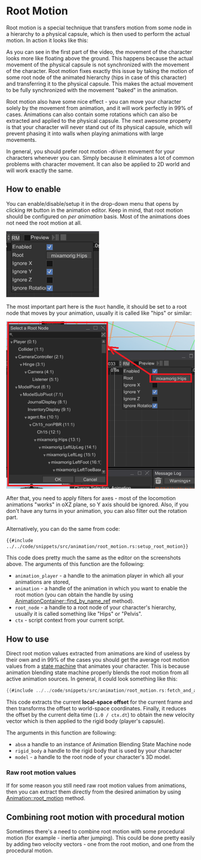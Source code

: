 # Root Motion

Root motion is a special technique that transfers motion from some node in a hierarchy to a physical
capsule, which is then used to perform the actual motion. In action it looks like this:


As you can see in the first part of the video, the movement of the character looks more like floating above
the ground. This happens because the actual movement of the physical capsule is not synchronized with the
movement of the character. Root motion fixes exactly this issue by taking the motion of some root node of the
animated hierarchy (hips in case of this character) and transferring it to the physical capsule. This makes
the actual movement to be fully synchronized with the movement "baked" in the animation.

Root motion also have some nice effect - you can move your character solely by the movement from animation, and
it will work perfectly in 99% of cases. Animations can also contain some rotations which can also be extracted
and applied to the physical capsule. The next awesome property is that your character will never stand out of
its physical capsule, which will prevent phasing it into walls when playing animations with large movements.

In general, you should prefer root motion -driven movement for your characters whenever you can. Simply because
it eliminates a lot of common problems with character movement. It can also be applied to 2D world and will
work exactly the same.

## How to enable

You can enable/disable/setup it in the drop-down menu that opens by clicking `RM` button in the animation editor.
Keep in mind, that root motion should be configured on _per animation_ basis. Most of the animations does not
need the root motion at all.

![root motion](../ae_rm.png)

The most important part here is the `Root` handle, it should be set to a root node that moves by your animation, usually
it is called like "hips" or similar:

![root node](../ae_root_node.png)

After that, you need to apply filters for axes - most of the locomotion animations "works" in oXZ plane, so Y axis should
be ignored. Also, if you don't have any turns in your animation, you can also filter out the rotation part.

Alternatively, you can do the same from code:

```rust,no_run
{{#include ../../code/snippets/src/animation/root_motion.rs:setup_root_motion}}
```

This code does pretty much the same as the editor on the screenshots above. The arguments of this function are
the following:

- `animation_player` - a handle to the animation player in which all your animations are stored,
- `animation` - a handle of the animation in which you want to enable the root motion (you can obtain the handle
by using [AnimationContainer::find_by_name_ref](https://docs.rs/i3m/latest/i3m/animation/struct.AnimationContainer.html#method.find_by_name_ref)
method).
- `root_node` - a handle to a root node of your character's hierarchy, usually it is called something like "Hips"
or "Pelvis".
- `ctx` - script context from your current script.

## How to use

Direct root motion values extracted from animations are kind of useless by their own and in 99% of the cases you
should get the average root motion values from a [state machine](../blending.md) that animates your character. This
is because animation blending state machine properly blends the root motion from all active animation sources.
In general, it could look something like this:

```rust ,no_run
{{#include ../../code/snippets/src/animation/root_motion.rs:fetch_and_apply_root_motion}}
```

This code extracts the current **local-space offset** for the current frame and then transforms the offset to
world-space coordinates. Finally, it reduces the offset by the current delta time (`1.0 / ctx.dt`) to obtain the
new velocity vector which is then applied to the rigid body (player's capsule).

The arguments in this function are following:

- `absm` a handle to an instance of Animation Blending State Machine node
- `rigid_body` a handle to the rigid body that is used by your character
- `model` - a handle to the root node of your character's 3D model.

### Raw root motion values

If for some reason you still need raw root motion values from animations, then you can extract them directly
from the desired animation by using [Animation::root_motion](https://docs.rs/i3m/latest/i3m/animation/struct.Animation.html#method.root_motion)
method.

## Combining root motion with procedural motion

Sometimes there's a need to combine root motion with some procedural motion (for example - inertia after jumping).
This could be done pretty easily by adding two velocity vectors - one from the root motion, and one from the
procedural motion.
